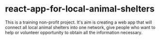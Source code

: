 # react-app-for-local-animal-shelters

This is a training non-profit project.
It's aim is creating a web app that will connect all local animal shelters into one network, give people who want to help or volunteer opportunity to obtain all the information necessary.
